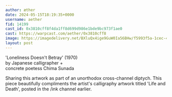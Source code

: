 ```yaml
---
author: æther
date: 2024-05-15T18:19:35+0000
username: aether
fid: 14199
cast_id: 0x3810cff8f4da1ff8d699d986e1bde9bc973f1ae0
cast: https://warpcast.com/aether/0x3810cff8
image: https://imagedelivery.net/BXluQx4ige9GuW0Ia56BHw/f5993f5a-1cec-4eb9-510e-12839ea88000/original
layout: post
---
```

'Loneliness Doesn't Betray' (1970)   
by Japanese calligrapher +   
concrete poetess Chima Sunada  
  
Sharing this artwork as part of an unorthodox cross-channel diptych. This piece beautifully compliments the artist's calligraphy artwork titled 'Life and Death', posted in the /ink channel earlier.  

<img src='https://imagedelivery.net/BXluQx4ige9GuW0Ia56BHw/f5993f5a-1cec-4eb9-510e-12839ea88000/original' alt='' referrerpolicy='no-referrer'/>
